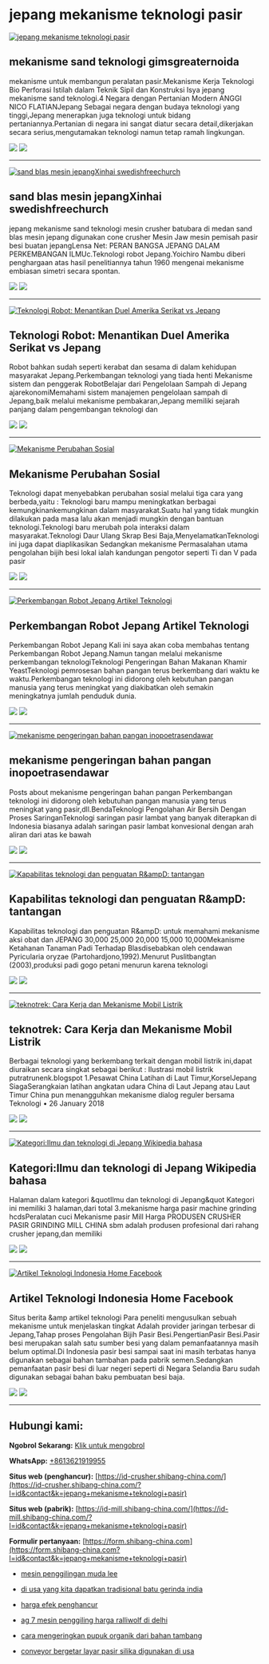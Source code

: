 # jepang mekanisme teknologi pasir

<a href="https://swt.shibang-china.com/?l=id&img&k=jepang+mekanisme+teknologi+pasir" target="_blank">![jepang mekanisme teknologi pasir](http://static.shibang-china.com/all-800x300/415.jpg)</a>

## mekanisme sand teknologi gimsgreaternoida
mekanisme untuk membangun peralatan pasir.Mekanisme Kerja Teknologi Bio Perforasi Istilah dalam Teknik Sipil dan Konstruksi Isya jepang mekanisme sand teknologi.4 Negara dengan Pertanian Modern ANGGI NICO FLATIANJepang Sebagai negara dengan budaya teknologi yang tinggi,Jepang menerapkan juga teknologi untuk bidang pertaniannya.Pertanian di negara ini sangat diatur secara detail,dikerjakan secara serius,mengutamakan teknologi namun tetap ramah lingkungan.


<a href="https://whatsapp.shibangsoft.com/WhatsApp.php" target="_blank" title="WhatsApp">![](http://static.shibang-china.com/icon/whatsapp.png)</a> <a href="https://swt.shibang-china.com/?l=id&icon&k=jepang+mekanisme+teknologi+pasir" target="_blank">![](http://static.shibang-china.com/icon/chat-id.png)</a>

---

<a href="https://swt.shibang-china.com/?l=id&img&k=jepang+mekanisme+teknologi+pasir" target="_blank">![sand blas mesin jepangXinhai swedishfreechurch](http://static.shibang-china.com/all-800x300/114.jpg)</a>

## sand blas mesin jepangXinhai swedishfreechurch
jepang mekanisme sand teknologi mesin crusher batubara di medan sand blas mesin jepang digunakan cone crusher Mesin Jaw mesin pemisah pasir besi buatan jepangLensa Net: PERAN BANGSA JEPANG DALAM PERKEMBANGAN ILMUc.Teknologi robot Jepang.Yoichiro Nambu diberi penghargaan atas hasil penelitiannya tahun 1960 mengenai mekanisme embiasan simetri secara spontan.


<a href="https://whatsapp.shibangsoft.com/WhatsApp.php" target="_blank" title="WhatsApp">![](http://static.shibang-china.com/icon/whatsapp.png)</a> <a href="https://swt.shibang-china.com/?l=id&icon&k=jepang+mekanisme+teknologi+pasir" target="_blank">![](http://static.shibang-china.com/icon/chat-id.png)</a>

---

<a href="https://swt.shibang-china.com/?l=id&img&k=jepang+mekanisme+teknologi+pasir" target="_blank">![Teknologi Robot: Menantikan Duel Amerika Serikat vs Jepang](http://static.shibang-china.com/all-800x300/387.jpg)</a>

## Teknologi Robot: Menantikan Duel Amerika Serikat vs Jepang
Robot bahkan sudah seperti kerabat dan sesama di dalam kehidupan masyarakat Jepang.Perkembangan teknologi yang tiada henti Mekanisme sistem dan penggerak RobotBelajar dari Pengelolaan Sampah di Jepang ajarekonomiMemahami sistem manajemen pengelolaan sampah di Jepang,baik melalui mekanisme pembakaran,Jepang memiliki sejarah panjang dalam pengembangan teknologi dan


<a href="https://whatsapp.shibangsoft.com/WhatsApp.php" target="_blank" title="WhatsApp">![](http://static.shibang-china.com/icon/whatsapp.png)</a> <a href="https://swt.shibang-china.com/?l=id&icon&k=jepang+mekanisme+teknologi+pasir" target="_blank">![](http://static.shibang-china.com/icon/chat-id.png)</a>

---

<a href="https://swt.shibang-china.com/?l=id&img&k=jepang+mekanisme+teknologi+pasir" target="_blank">![Mekanisme Perubahan Sosial](http://static.shibang-china.com/all-800x300/20.jpg)</a>

## Mekanisme Perubahan Sosial
Teknologi dapat menyebabkan perubahan sosial melalui tiga cara yang berbeda,yaitu : Teknologi baru mampu meningkatkan berbagai kemungkinankemungkinan dalam masyarakat.Suatu hal yang tidak mungkin dilakukan pada masa lalu akan menjadi mungkin dengan bantuan teknologi.Teknologi baru merubah pola interaksi dalam masyarakat.Teknologi Daur Ulang Skrap Besi Baja,MenyelamatkanTeknologi ini juga dapat diaplikasikan Sedangkan mekanisme Permasalahan utama pengolahan bijih besi lokal ialah kandungan pengotor seperti Ti dan V pada pasir


<a href="https://whatsapp.shibangsoft.com/WhatsApp.php" target="_blank" title="WhatsApp">![](http://static.shibang-china.com/icon/whatsapp.png)</a> <a href="https://swt.shibang-china.com/?l=id&icon&k=jepang+mekanisme+teknologi+pasir" target="_blank">![](http://static.shibang-china.com/icon/chat-id.png)</a>

---

<a href="https://swt.shibang-china.com/?l=id&img&k=jepang+mekanisme+teknologi+pasir" target="_blank">![Perkembangan Robot Jepang Artikel Teknologi](http://static.shibang-china.com/all-800x300/53.jpg)</a>

## Perkembangan Robot Jepang Artikel Teknologi
Perkembangan Robot Jepang Kali ini saya akan coba membahas tentang Perkembangan Robot Jepang.Namun tangan melalui mekanisme perkembangan teknologiTeknologi Pengeringan Bahan Makanan Khamir YeastTeknologi pemrosesan bahan pangan terus berkembang dari waktu ke waktu.Perkembangan teknologi ini didorong oleh kebutuhan pangan manusia yang terus meningkat yang diakibatkan oleh semakin meningkatnya jumlah penduduk dunia.


<a href="https://whatsapp.shibangsoft.com/WhatsApp.php" target="_blank" title="WhatsApp">![](http://static.shibang-china.com/icon/whatsapp.png)</a> <a href="https://swt.shibang-china.com/?l=id&icon&k=jepang+mekanisme+teknologi+pasir" target="_blank">![](http://static.shibang-china.com/icon/chat-id.png)</a>

---

<a href="https://swt.shibang-china.com/?l=id&img&k=jepang+mekanisme+teknologi+pasir" target="_blank">![mekanisme pengeringan bahan pangan inopoetrasendawar](http://static.shibang-china.com/all-800x300/669.jpg)</a>

## mekanisme pengeringan bahan pangan inopoetrasendawar
Posts about mekanisme pengeringan bahan pangan Perkembangan teknologi ini didorong oleh kebutuhan pangan manusia yang terus meningkat yang pasir,dll.BendaTeknologi Pengolahan Air Bersih Dengan Proses SaringanTeknologi saringan pasir lambat yang banyak diterapkan di Indonesia biasanya adalah saringan pasir lambat konvesional dengan arah aliran dari atas ke bawah


<a href="https://whatsapp.shibangsoft.com/WhatsApp.php" target="_blank" title="WhatsApp">![](http://static.shibang-china.com/icon/whatsapp.png)</a> <a href="https://swt.shibang-china.com/?l=id&icon&k=jepang+mekanisme+teknologi+pasir" target="_blank">![](http://static.shibang-china.com/icon/chat-id.png)</a>

---

<a href="https://swt.shibang-china.com/?l=id&img&k=jepang+mekanisme+teknologi+pasir" target="_blank">![Kapabilitas teknologi dan penguatan R&ampD: tantangan](http://static.shibang-china.com/all-800x300/896.jpg)</a>

## Kapabilitas teknologi dan penguatan R&ampD: tantangan
Kapabilitas teknologi dan penguatan R&ampD: untuk memahami mekanisme aksi obat dan JEPANG 30,000 25,000 20,000 15,000 10,000Mekanisme Ketahanan Tanaman Padi Terhadap Blasdisebabkan oleh cendawan Pyricularia oryzae (Partohardjono,1992).Menurut Puslitbangtan (2003),produksi padi gogo petani menurun karena teknologi


<a href="https://whatsapp.shibangsoft.com/WhatsApp.php" target="_blank" title="WhatsApp">![](http://static.shibang-china.com/icon/whatsapp.png)</a> <a href="https://swt.shibang-china.com/?l=id&icon&k=jepang+mekanisme+teknologi+pasir" target="_blank">![](http://static.shibang-china.com/icon/chat-id.png)</a>

---

<a href="https://swt.shibang-china.com/?l=id&img&k=jepang+mekanisme+teknologi+pasir" target="_blank">![teknotrek: Cara Kerja dan Mekanisme Mobil Listrik](http://static.shibang-china.com/all-800x300/1015.jpg)</a>

## teknotrek: Cara Kerja dan Mekanisme Mobil Listrik
Berbagai teknologi yang berkembang terkait dengan mobil listrik ini,dapat diuraikan secara singkat sebagai berikut : Ilustrasi mobil listrik putratrunenk.blogspot 1.Pesawat China Latihan di Laut Timur,KorselJepang SiagaSerangkaian latihan angkatan udara China di Laut Jepang atau Laut Timur China pun menangguhkan mekanisme dialog reguler bersama Teknologi • 26 January 2018


<a href="https://whatsapp.shibangsoft.com/WhatsApp.php" target="_blank" title="WhatsApp">![](http://static.shibang-china.com/icon/whatsapp.png)</a> <a href="https://swt.shibang-china.com/?l=id&icon&k=jepang+mekanisme+teknologi+pasir" target="_blank">![](http://static.shibang-china.com/icon/chat-id.png)</a>

---

<a href="https://swt.shibang-china.com/?l=id&img&k=jepang+mekanisme+teknologi+pasir" target="_blank">![Kategori:Ilmu dan teknologi di Jepang Wikipedia bahasa](http://static.shibang-china.com/all-800x300/833.jpg)</a>

## Kategori:Ilmu dan teknologi di Jepang Wikipedia bahasa
Halaman dalam kategori &quotIlmu dan teknologi di Jepang&quot Kategori ini memiliki 3 halaman,dari total 3.mekanisme harga pasir machine grinding hcdsPeralatan cuci Mekanisme pasir Mill Harga PRODUSEN CRUSHER PASIR GRINDING MILL CHINA sbm adalah produsen profesional dari rahang crusher jepang,dan memiliki


<a href="https://whatsapp.shibangsoft.com/WhatsApp.php" target="_blank" title="WhatsApp">![](http://static.shibang-china.com/icon/whatsapp.png)</a> <a href="https://swt.shibang-china.com/?l=id&icon&k=jepang+mekanisme+teknologi+pasir" target="_blank">![](http://static.shibang-china.com/icon/chat-id.png)</a>

---

<a href="https://swt.shibang-china.com/?l=id&img&k=jepang+mekanisme+teknologi+pasir" target="_blank">![Artikel Teknologi Indonesia Home Facebook](http://static.shibang-china.com/all-800x300/1227.jpg)</a>

## Artikel Teknologi Indonesia Home Facebook
Situs berita &amp artikel teknologi Para peneliti mengusulkan sebuah mekanisme untuk menjelaskan tingkat Adalah provider jaringan terbesar di Jepang,Tahap proses Pengolahan Bijih Pasir Besi.PengertianPasir Besi.Pasir besi merupakan salah satu sumber besi yang dalam pemanfaatannya masih belum optimal.Di Indonesia pasir besi sampai saat ini masih terbatas hanya digunakan sebagai bahan tambahan pada pabrik semen.Sedangkan pemanfaatan pasir besi di luar negeri seperti di Negara Selandia Baru sudah digunakan sebagai bahan baku pembuatan besi baja.


<a href="https://whatsapp.shibangsoft.com/WhatsApp.php" target="_blank" title="WhatsApp">![](http://static.shibang-china.com/icon/whatsapp.png)</a> <a href="https://swt.shibang-china.com/?l=id&icon&k=jepang+mekanisme+teknologi+pasir" target="_blank">![](http://static.shibang-china.com/icon/chat-id.png)</a>

---
## Hubungi kami:

**Ngobrol Sekarang:** [Klik untuk mengobrol](https://swt.shibang-china.com?l=id&contact&k=jepang+mekanisme+teknologi+pasir)

**WhatsApp:**  [+8613621919955](https://whatsapp.shibangsoft.com/WhatsApp.php)

**Situs web (penghancur):** [https://id-crusher.shibang-china.com/](https://id-crusher.shibang-china.com/?l=id&contact&k=jepang+mekanisme+teknologi+pasir)

**Situs web (pabrik):** [https://id-mill.shibang-china.com/](https://id-mill.shibang-china.com/?l=id&contact&k=jepang+mekanisme+teknologi+pasir)

**Formulir pertanyaan:** [https://form.shibang-china.com](https://form.shibang-china.com?l=id&contact&k=jepang+mekanisme+teknologi+pasir)

* [mesin penggilingan muda lee](../38/mesin%20penggilingan%20muda%20lee.md)

* [di usa yang kita dapatkan tradisional batu gerinda india](../34/di%20usa%20yang%20kita%20dapatkan%20tradisional%20batu%20gerinda%20india.md)

* [harga efek penghancur](../38/harga%20efek%20penghancur.md)

* [ag 7 mesin penggiling harga ralliwolf di delhi](../38/ag%207%20mesin%20penggiling%20harga%20ralliwolf%20di%20delhi.md)

* [cara mengeringkan pupuk organik dari bahan tambang](../36/cara%20mengeringkan%20pupuk%20organik%20dari%20bahan%20tambang.md)

* [conveyor bergetar layar pasir silika digunakan di usa](../40/conveyor%20bergetar%20layar%20pasir%20silika%20digunakan%20di%20usa.md)